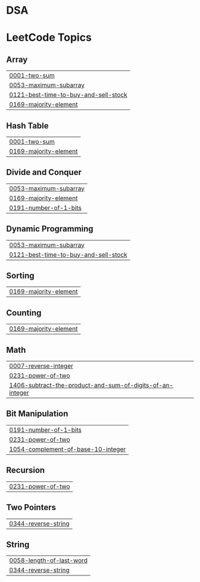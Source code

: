 # DSA



<!---LeetCode Topics Start-->
# LeetCode Topics
## Array
|  |
| ------- |
| [0001-two-sum](https://github.com/ParamjeetSlathia/DSA/tree/master/0001-two-sum) |
| [0053-maximum-subarray](https://github.com/ParamjeetSlathia/DSA/tree/master/0053-maximum-subarray) |
| [0121-best-time-to-buy-and-sell-stock](https://github.com/ParamjeetSlathia/DSA/tree/master/0121-best-time-to-buy-and-sell-stock) |
| [0169-majority-element](https://github.com/ParamjeetSlathia/DSA/tree/master/0169-majority-element) |
## Hash Table
|  |
| ------- |
| [0001-two-sum](https://github.com/ParamjeetSlathia/DSA/tree/master/0001-two-sum) |
| [0169-majority-element](https://github.com/ParamjeetSlathia/DSA/tree/master/0169-majority-element) |
## Divide and Conquer
|  |
| ------- |
| [0053-maximum-subarray](https://github.com/ParamjeetSlathia/DSA/tree/master/0053-maximum-subarray) |
| [0169-majority-element](https://github.com/ParamjeetSlathia/DSA/tree/master/0169-majority-element) |
| [0191-number-of-1-bits](https://github.com/ParamjeetSlathia/DSA/tree/master/0191-number-of-1-bits) |
## Dynamic Programming
|  |
| ------- |
| [0053-maximum-subarray](https://github.com/ParamjeetSlathia/DSA/tree/master/0053-maximum-subarray) |
| [0121-best-time-to-buy-and-sell-stock](https://github.com/ParamjeetSlathia/DSA/tree/master/0121-best-time-to-buy-and-sell-stock) |
## Sorting
|  |
| ------- |
| [0169-majority-element](https://github.com/ParamjeetSlathia/DSA/tree/master/0169-majority-element) |
## Counting
|  |
| ------- |
| [0169-majority-element](https://github.com/ParamjeetSlathia/DSA/tree/master/0169-majority-element) |
## Math
|  |
| ------- |
| [0007-reverse-integer](https://github.com/ParamjeetSlathia/DSA/tree/master/0007-reverse-integer) |
| [0231-power-of-two](https://github.com/ParamjeetSlathia/DSA/tree/master/0231-power-of-two) |
| [1406-subtract-the-product-and-sum-of-digits-of-an-integer](https://github.com/ParamjeetSlathia/DSA/tree/master/1406-subtract-the-product-and-sum-of-digits-of-an-integer) |
## Bit Manipulation
|  |
| ------- |
| [0191-number-of-1-bits](https://github.com/ParamjeetSlathia/DSA/tree/master/0191-number-of-1-bits) |
| [0231-power-of-two](https://github.com/ParamjeetSlathia/DSA/tree/master/0231-power-of-two) |
| [1054-complement-of-base-10-integer](https://github.com/ParamjeetSlathia/DSA/tree/master/1054-complement-of-base-10-integer) |
## Recursion
|  |
| ------- |
| [0231-power-of-two](https://github.com/ParamjeetSlathia/DSA/tree/master/0231-power-of-two) |
## Two Pointers
|  |
| ------- |
| [0344-reverse-string](https://github.com/ParamjeetSlathia/DSA/tree/master/0344-reverse-string) |
## String
|  |
| ------- |
| [0058-length-of-last-word](https://github.com/ParamjeetSlathia/DSA/tree/master/0058-length-of-last-word) |
| [0344-reverse-string](https://github.com/ParamjeetSlathia/DSA/tree/master/0344-reverse-string) |
<!---LeetCode Topics End-->